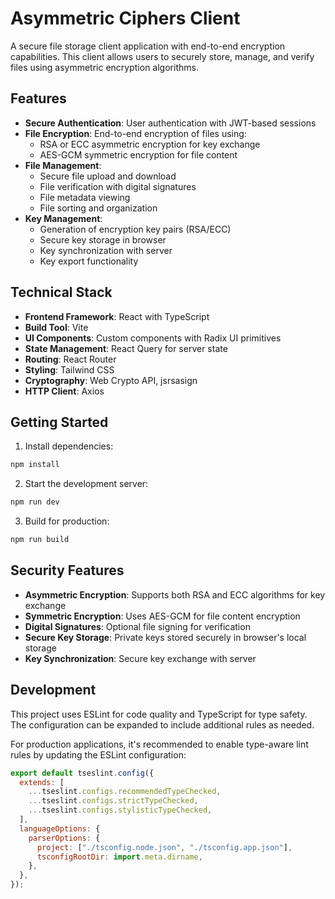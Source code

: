 # Asymmetric Ciphers Client

A secure file storage client application with end-to-end encryption capabilities. This client allows users to securely store, manage, and verify files using asymmetric encryption algorithms.

## Features

- **Secure Authentication**: User authentication with JWT-based sessions
- **File Encryption**: End-to-end encryption of files using:
  - RSA or ECC asymmetric encryption for key exchange
  - AES-GCM symmetric encryption for file content
- **File Management**:
  - Secure file upload and download
  - File verification with digital signatures
  - File metadata viewing
  - File sorting and organization
- **Key Management**:
  - Generation of encryption key pairs (RSA/ECC)
  - Secure key storage in browser
  - Key synchronization with server
  - Key export functionality

## Technical Stack

- **Frontend Framework**: React with TypeScript
- **Build Tool**: Vite
- **UI Components**: Custom components with Radix UI primitives
- **State Management**: React Query for server state
- **Routing**: React Router
- **Styling**: Tailwind CSS
- **Cryptography**: Web Crypto API, jsrsasign
- **HTTP Client**: Axios

## Getting Started

1. Install dependencies:

```bash
npm install
```

2. Start the development server:

```bash
npm run dev
```

3. Build for production:

```bash
npm run build
```

## Security Features

- **Asymmetric Encryption**: Supports both RSA and ECC algorithms for key exchange
- **Symmetric Encryption**: Uses AES-GCM for file content encryption
- **Digital Signatures**: Optional file signing for verification
- **Secure Key Storage**: Private keys stored securely in browser's local storage
- **Key Synchronization**: Secure key exchange with server

## Development

This project uses ESLint for code quality and TypeScript for type safety. The configuration can be expanded to include additional rules as needed.

For production applications, it's recommended to enable type-aware lint rules by updating the ESLint configuration:

```js
export default tseslint.config({
  extends: [
    ...tseslint.configs.recommendedTypeChecked,
    ...tseslint.configs.strictTypeChecked,
    ...tseslint.configs.stylisticTypeChecked,
  ],
  languageOptions: {
    parserOptions: {
      project: ["./tsconfig.node.json", "./tsconfig.app.json"],
      tsconfigRootDir: import.meta.dirname,
    },
  },
});
```
